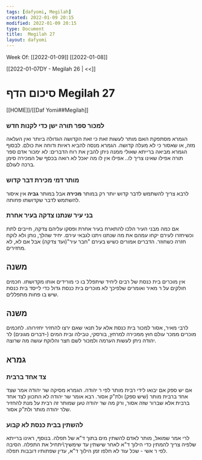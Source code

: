 ```yaml
---
tags: [dafyomi, Megilah] 
created: 2022-01-09 20:15
modified: 2022-01-09 20:15
type: Document
title:  Megilah 27
layout: dafyomi
---
```

Week Of: [[2022-01-09]]
[[2022-01-08]]

[[2022-01-07DY - Megilah 26 | <<]] 

# סיכום הדף  Megilah 27

[[HOME]]/[[Daf Yomi##Megilah]]

### למכור ספר תורה ישן כדי לקנות חדש
הגמרא מסתפקת האם מותר לעשות זאת כי זאת הקדושה הגדולה ביותר ואין העלאה מזה, או שאסור כי לא מעלה קדושה.
הגמרא מנסה להביא ראיות ודוחה את כולם. 
לבסוף הגמרא מביאה ברייתא שאולי ממנה ניתן להבין את רוח הדברים: לא ימכור אדם ספר תורה אפילו שאינו צריך לו.. אפילו אין לו מה יאכל לא רואה בכסף של המכירה סימן ברכה לעולם.
### מותר דמי מכירת דבר קדוש
לרבא צריך להשתמש לדבר קדוש יותר רק במותר **מכירה** אבל במותר **גביה** אין איסור להשתמש לדבר שקדושתו פחותה.

### בני עיר שנתנו צדקה בעיר אחרת
אם כמה מבני העיר הלכו להתארח בעיר אחרת ופסקו עליהם צדקה, חייבים לתת וכשיחזרו לעירם יקחו עמהם את מה שנתנו ויתנו לגבאי עירם. יחיד שהלך, נותן ולא לוקח חזרה כשחוזר.
הדברים אמורים כשיש בעירם "חבר עיר"(ועד צדקה) אבל אם לא, לא מחזירים.
## משנה
אין מוכרים בית כנסת של רבים ליחיד שיתפלל בו כי מורידים אותו מקדושתו. חכמים חולקים על ר מאיר ואומרים שלפיכך  לא מוכרים בית כנסת גדול כדי לייסד בית כנסת שיש בו פחות מתפללים. 
 
## משנה
לרבי מאיר, אסור למכור בית כנסת אלא על תנאי שאם ירצו להחזיר יחזירוהו. לחכמים מוכרים ממכר עולם חוץ ממכירה למרחץ, בורסקי, טבילה ובית המים (-דברים מגונים) לר יהודה ניתן לעשות הערמה ולמכור לשם חצר והלוקח עושה מה שרוצה.
## גמרא
### צד אחד ברבית
אם יש ספק אם יבואו לידי רבית מותר לפי ר יהודה. הגמרא מסיקה שר יהודה אמר שצד אחד ברבית מותר (שיש ספק) ולת"ק אסור.
רבא אומר שר יהודה לא התכוון לצד אחד ברבית אלא שברור שזה אסור, ורק מה שר יהודה טען שמותר זה רבית על מנת להחזיר שלר יהודה מותר ולת"ק אסור.

### להשתין בבית כנסת לא קבוע
לרי אמר שמואל, מותר לאדם להשתין מים בתוך ד"א של תפלה. בנוסף, ראינו ברייתא שלפיה צריך להמתין כדי הילוך ד"א לאחר שישתין עד שימשיך\יתחיל את התפלה. הסיבה לפי ר אשי - שכל עוד לא חלפו זמן הילוך ד"א, עדין שפתותיו דובבות תפלה.

